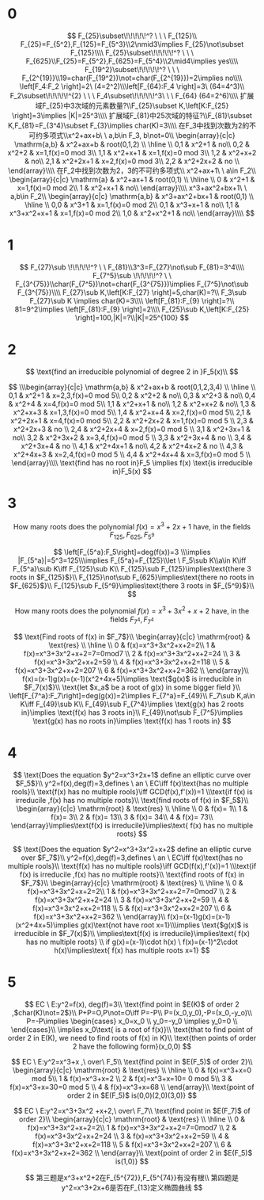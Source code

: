 # 0

$$
F_{25}\subset\!\!\!\!\!^? \ \ \ F_{125}\\ F_{25}=F_{5^2},F_{125}=F_{5^3}\\2\nmid3\implies F_{25}\not\subset F_{125}\\\\
F_{25}\subset\!\!\!\!\!^? \ \ \ F_{625}\\F_{25}=F_{5^2},F_{625}=F_{5^4}\\2\mid4\implies yes\\\\
F_{19^2}\subset\!\!\!\!\!^? \ \ \ F_{2^{19}}\\19=char(F_{19^2})\not=char(F_{2^{19}})=2\implies no\\\\ \left[F_4:F_2 \right]=2\ (4=2^2)\\\left[F_{64}:F_4 \right]=3\ (64=4^3)\\
F_2\subset\!\!\!\!\!^{2} \ \ \ F_4\subset\!\!\!\!\!^3\ \ \ F_{64} (64=2^6)\\\\
扩展域F_{25}中3次域的元素数量?\\F_{25}\subset K,\left[K:F_{25} \right]=3\implies |K|=25^3\\\\
扩展域F_{81}中25次域的特征?\\F_{81}\subset K,F_{81}=F_{3^4}\subset F_{3}\implies char(K)=3\\\\
在F_3中找到次数为2的不可约多项式\\x^2+ax+b\ \ a,b\in F_3, b\not=0\\
\begin{array}{c|c}
    \mathrm{a,b} & x^2+ax+b & root(0,1,2) \\
    \hline \\
    0,1 & x^2+1 & no\\
    0,2 & x^2+2 & x=1,f(x)=0 mod 3\\
    1,1 & x^2+x+1 & x=1,f(x)=0 mod 3\\
    1,2 & x^2+x+2 & no\\
    2,1 & x^2+2x+1 & x=2,f(x)=0 mod 3\\
    2,2 & x^2+2x+2 & no \\
\end{array}\\\\
在F_2中找到次数为2，3的不可约多项式\\
x^2+ax+1\ \ a\in F_2\\
\begin{array}{c|c}
    \mathrm{a} & x^2+ax+1 & root(0,1) \\
    \hline \\
    0 & x^2+1 & x=1,f(x)=0 mod 2\\
    1 & x^2+x+1 & no\\
\end{array}\\\\
x^3+ax^2+bx+1\ \ a,b\in F_2\\
\begin{array}{c|c}
    \mathrm{a,b} & x^3+ax^2+bx+1 & root(0,1) \\
    \hline \\
    0,0 & x^3+1 & x=1,f(x)=0 mod 2\\
    0,1 & x^3+x+1 & no\\
    1,1 & x^3+x^2+x+1 & x=1,f(x)=0 mod 2\\
    1,0 & x^2+x^2+1 & no\\
\end{array}\\\\
$$

# 1

$$
F_{27}\sub \!\!\!\!\!^? \ \ F_{81}\\3^3=F_{27}\not\sub F_{81}=3^4\\\\
F_{7^5}\sub \!\!\!\!\!^? \ \ F_{3^{75}}\\char(F_{7^5})\not=char(F_{3^{75}})\implies F_{7^5}\not\sub F_{3^{75}}\\\\
F_{27}\sub K,\left[K:F_{27} \right]=5,char(K)=?\\
F_3\sub F_{27}\sub K \implies char(K)=3\\\\
\left[F_{81}:F_{9} \right]=?\\
81=9^2\implies  \left[F_{81}:F_{9} \right]=2\\\\
F_{25}\sub K,\left[K:F_{25} \right]=100,|K|=?\\|K|=25^{100}
$$

# 2

$$
\text{find an irreducible polynomial of degree 2 in }F_5(x)\\
$$


$$
\\\begin{array}{c|c}
    \mathrm{a,b} & x^2+ax+b & root(0,1,2,3,4) \\
    \hline \\
    0,1 & x^2+1 & x=2,3,f(x)=0 mod 5\\
    0,2 & x^2+2 & no\\
    0,3 & x^2+3 & no\\
    0,4 & x^2+4 & x=4,f(x)=0 mod 5\\
    1,1 & x^2+x+1 & no\\
    1,2 & x^2+x+2 & no\\
    1,3 & x^2+x+3 & x=1,3,f(x)=0 mod 5\\
    1,4 & x^2+x+4 & x=2,f(x)=0 mod 5\\
    2,1 & x^2+2x+1 & x=4,f(x)=0 mod 5\\
    2,2 & x^2+2x+2 & x=1,f(x)=0 mod 5 \\
    2,3 & x^2+2x+3 & no \\
    2,4 & x^2+2x+4 & x=2,f(x)=0 mod 5 \\
    3,1 & x^2+3x+1 & no\\
    3,2 & x^2+3x+2 & x=3,4,f(x)=0 mod 5 \\
    3,3 & x^2+3x+4 & no \\
    3,4 & x^2+3x+4 & no \\
    4,1 & x^2+4x+1 & no\\
    4,2 & x^2+4x+2 & no \\
    4,3 & x^2+4x+3 & x=2,4,f(x)=0 mod 5 \\
    4,4 & x^2+4x+4 & x=3,f(x)=0 mod 5 \\
\end{array}\\\\ \text{find has no root in}F_5 \implies f(x) \text{is irreducible in}F_5(x)
$$

# 3

$$
\text{How many roots does the polynomial $f(x)=x^3+2x+1 $ have, in the fields $F_{125},F_{625},F_{5^9}$ }
$$

$$
\left[F_{5^a}:F_5\right]=deg(f(x))=3 \\\implies |F_{5^a}|=5^3=125\\\implies F_{5^a}=F_{125}\\let \ F_5\sub K\\a\in K\iff F_{5^a}\sub K\iff F_{125}\sub K\\
F_{125}\sub F_{125}\implies\text{there 3 roots in $F_{125}$}\\
F_{125}\not\sub F_{625}\implies\text{there no roots in $F_{625}$}\\
F_{125}\sub F_{5^9}\implies\text{there 3 roots in $F_{5^9}$}\\
$$

$$
\text{How many roots does the polynomial $f(x)=x^3+3x^2+x+2 $ have, in the fields $F_{7^4},F_{7^4}$ }
$$

$$
\text{Find roots of f(x) in $F_7$}\\
\begin{array}{c|c}
    \mathrm{root} & \text{res} \\
    \hline \\
    0 &  f(x)=x^3+3x^2+x+2=2\\
    1 & f(x)=x^3+3x^2+x+2=7=0mod7 \\
    2 & f(x)=x^3+3x^2+x+2=24 \\
    3 & f(x)=x^3+3x^2+x+2=59 \\
    4 & f(x)=x^3+3x^2+x+2=118 \\
    5 & f(x)=x^3+3x^2+x+2=207 \\
    6 & f(x)=x^3+3x^2+x+2=362 \\
\end{array}\\
f(x)=(x-1)g(x)=(x-1)(x^2+4x+5)\implies \text{$g(x)$ is irreducible in $F_7(x)$}\\
\text{let $x_a$ be a root of g(x) in some bigger field }\\
\left[F_{7^a}:F_7\right]=deg(g(x))=2\implies F_{7^a}=F_{49}\\
F_7\sub K,a\in K\iff F_{49}\sub K\\
F_{49}\sub F_{7^4}\implies \text{g(x) has 2 roots in}\implies \text{f(x) has 3 roots in}\\
F_{49}\not\sub F_{7^5}\implies \text{g(x) has no roots in}\implies \text{f(x) has 1 roots in}
$$

 

# 4

$$
\text{Does the equation $y^2=x^3+2x+1$ define an elliptic curve over $F_5$}\\
y^2=f(x),deg(f)=3,defines \ an \ EC\iff f(x)\text{has no multiple rools}\\
\text{f(x) has no multiple rools}\iff GCD(f(x),f'(x))=1
\\\text{if f(x) is irreducile ,f(x) has no multiple roots}\\
\text{find roots of f(x) in $F_5$}\\
\begin{array}{c|c}
    \mathrm{root} & \text{res} \\
    \hline \\
    0 & f(x)= 1\\
    1 & f(x)= 3\\
    2 & f(x)= 13\\
    3 & f(x)= 34\\
    4 & f(x)= 73\\
\end{array}\implies\text{f(x) is irreducile}\implies\text{ f(x) has no multiple roots}
$$

$$
\text{Does the equation $y^2=x^3+3x^2+x+2$ define an elliptic curve over $F_7$}\\
y^2=f(x),deg(f)=3,defines \ an \ EC\iff f(x)\text{has no multiple rools}\\
\text{f(x) has no multiple rools}\iff GCD(f(x),f'(x))=1
\\\text{if f(x) is irreducile ,f(x) has no multiple roots}\\
\text{find roots of f(x) in $F_7$}\\
\begin{array}{c|c}
    \mathrm{root} & \text{res} \\
    \hline \\
    0 &  f(x)=x^3+3x^2+x+2=2\\
    1 & f(x)=x^3+3x^2+x+2=7=0mod7 \\
    2 & f(x)=x^3+3x^2+x+2=24 \\
    3 & f(x)=x^3+3x^2+x+2=59 \\
    4 & f(x)=x^3+3x^2+x+2=118 \\
    5 & f(x)=x^3+3x^2+x+2=207 \\
    6 & f(x)=x^3+3x^2+x+2=362 \\
\end{array}\\
f(x)=(x-1)g(x)=(x-1)(x^2+4x+5)\implies g(x)\text{not have root x=1}\\\implies \text{$g(x)$ is irreducible in $F_7(x)$}\\
\implies\text{f(x) is irreducile}\implies\text{ f(x) has no multiple roots}
\\
if g(x)=(x-1)\cdot h(x) \ f(x)=(x-1)^2\cdot h(x)\implies\text{ f(x) has  multiple roots x=1}
$$

# 5

$$
EC \  E:y^2=f(x), deg(f)=3\\
\text{find point in $E(K)$ of order 2 ,$char(K)\not=2$}\\
P+P=O,P\not=O\iff P=-P\\
P=(x_0,y_0),-P=(x_0,-y_o)\\
P=-P\implies \begin{cases}
          x_0=x_0 \\
             y_0=-y_0 \implies y_0=0 \\
        \end{cases}\\
        \implies x_0\text{ is a root of f(x)}\\
        \text{that to find point of order 2 in E(K), we need to find roots of f(x) in K}\\
        \text{then points of order 2 have the following form}(x_0,0)
$$

$$
EC \  E:y^2=x^3+x ,\ over\ F_5\\
\text{find point in $E(F_5)$ of order 2}\\
\begin{array}{c|c}
    \mathrm{root} & \text{res} \\
    \hline \\
    0 &  f(x)=x^3+x=0 mod 5\\
    1 & f(x)=x^3+x=2 \\
    2 & f(x)=x^3+x=10= 0 mod 5\\
    3 & f(x)=x^3+x=30=0 mod 5 \\
    4 & f(x)=x^3+x=68 \\
\end{array}\\
\text{point of order 2 in $E(F_5)$ is(0,0)(2,0)(3,0)}
$$

$$
EC \  E:y^2=x^3+3x^2 +x+2,\ over\ F_7\\
\text{find point in $E(F_7)$ of order 2}\\
\begin{array}{c|c}
    \mathrm{root} & \text{res} \\
    \hline \\
    0 &  f(x)=x^3+3x^2+x+2=2\\
    1 & f(x)=x^3+3x^2+x+2=7=0mod7 \\
    2 & f(x)=x^3+3x^2+x+2=24 \\
    3 & f(x)=x^3+3x^2+x+2=59 \\
    4 & f(x)=x^3+3x^2+x+2=118 \\
    5 & f(x)=x^3+3x^2+x+2=207 \\
    6 & f(x)=x^3+3x^2+x+2=362 \\
\end{array}\\
\text{point of order 2 in $E(F_5)$ is(1,0)}
$$

$$
第三题是x^3+x^2+2在F_{5^{72}},F_{5^{74}}有没有根\\
第四题是y^2=x^3+2x+6是否在F_{13}定义椭圆曲线
$$

